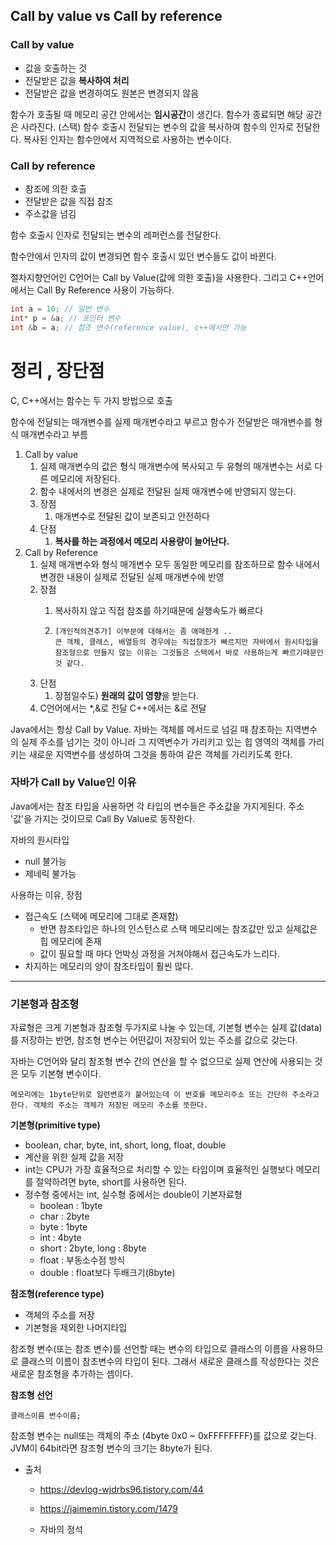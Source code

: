 ## Call by value vs Call by reference

### Call by value

- 값을 호출하는 것
- 전달받은 값을 **복사하여 처리**
- 전달받은 값을 변경하여도 원본은 변경되지 않음

함수가 호출될 때 메모리 공간 안에서는 **임시공간**이 생긴다. 함수가 종료되면 해당 공간은 사라진다. (스택) 함수 호출시 전달되는 변수의 값을 복사하여 함수의 인자로 전달한다. 복사된 인자는 함수안에서 지역적으로 사용하는 변수이다. 



### Call by reference

- 참조에 의한 호출
- 전달받은 값을 직접 참조
- 주소값을 넘김

함수 호출시 인자로 전달되는 변수의 레퍼런스를 전달한다. 

함수안에서 인자의 값이 변경되면 함수 호출시 있던 변수들도 값이 바뀐다. 



절차지향언어인 C언어는 Call by Value(값에 의한 호출)을 사용한다. 그리고 C++언어에서는 Call By Reference 사용이 가능하다. 

```c++
int a = 10; // 일반 변수
int* p = &a; // 포인터 변수
int &b = a; // 참조 변수(reference value), c++에서만 가능
```



# 정리 , 장단점

C, C++에서는 함수는 두 가지 방법으로 호출  

함수에 전달되는 매개변수를 실제 매개변수라고 부르고 함수가 전달받은 매개변수를 형식 매개변수라고 부름 

1. Call by value
   1. 실제 매개변수의 값은 형식 매개변수에 복사되고 두 유형의 매개변수는 서로 다른 메모리에 저장된다. 
   2. 함수 내에서의 변경은 실제로 전달된 실제 매개변수에 반영되지 않는다. 
   3. 장점
      1. 매개변수로 전달된 값이 보존되고 안전하다
   4. 단점
      1. **복사를 하는 과정에서 메모리 사용량이 늘어난다.**
2. Call by Reference
   1. 실제 매개변수와 형식 매개변수 모두 동일한 메모리를 참조하므로 함수 내에서 변경한 내용이 실제로 전달된 실제 매개변수에 반영
   2. 장점
      1. 복사하지 않고 직접 참조를 하기때문에 실행속도가 빠르다
      
      2. ```
         [개인적의견추가] 이부분에 대해서는 좀 애매한게 ..
         큰 객체, 클래스, 배열등의 경우에는 직접참조가 빠르지만 자바에서 원시타입을 참조형으로 만들지 않는 이유는 그것들은 스택에서 바로 사용하는게 빠르기때문인 것 같다. 
         ```
   3. 단점
      1. 장점일수도) **원래의 값이 영향**을 받는다. 
   4. C언어에서는 *,&로 전달 C++에서는 &로 전달



Java에서는 항상 Call by Value. 자바는 객체를 메서드로 넘길 때 참조하는 지역변수의 실제 주소를 넘기는 것이 아니라 그 지역변수가 가리키고 있는 힙 영역의 객체를 가리키는 새로운 지역변수를 생성하여 그것을 통하여 같은 객체를 가리키도록 한다. 

### 자바가 Call by Value인 이유

Java에서는 참조 타입을 사용하면 각 타입의 변수들은 주소값을 가지게된다. 주소 '값'을 가지는 것이므로 Call By Value로 동작한다.



자바의 원시타입 

- null 불가능
- 제네릭 불가능

사용하는 이유, 장점

- 접근속도 (스택에 메모리에 그대로 존재함) 
  - 반면 참조타입은 하나의 인스턴스로 스택 메모리에는 참조값만 있고 실제값은 힙 메모리에 존재
  - 값이 필요할 때 마다 언박싱 과정을 거쳐야해서 접근속도가 느리다. 
- 차지하는 메모리의 양이 참조타입이 훨씬 많다. 



---



### 기본형과 참조형

자료형은 크게 기본형과 참조형 두가지로 나눌 수 있는데, 기본형 변수는 실제 값(data)를 저장하는 반면, 참조형 변수는 어떤값이 저장되어 있는 주소를 값으로 갖는다. 

자바는 C언어와 달리 참조형 변수 간의 연산을 할 수 없으므로 실제 연산에 사용되는 것은 모두 기본형 변수이다. 

```
메모리에는 1byte단위로 일련변호가 붙어있는데 이 번호를 메모리주소 또는 간단히 주소라고 한다. 객체의 주소는 객체가 저장된 메모리 주소를 뜻한다. 
```



**기본형(primitive type)**

- boolean, char, byte, int, short, long, float, double
- 계산을 위한 실제 값을 저장
- int는 CPU가 가장 효율적으로 처리할 수 있는 타입이며 효율적인 실행보다 메모리를 절약하려면 byte, short를 사용하면 된다. 
- 정수형 중에서는 int, 실수형 중에서는 double이 기본자료형
  - boolean : 1byte
  - char : 2byte
  - byte : 1byte
  - int : 4byte
  - short : 2byte, long : 8byte
  - float : 부동소수점 방식
  - double : float보다 두배크기(8byte)

**참조형(reference type)**

- 객체의 주소를 저장 
- 기본형을 제외한 나머지타입



참조형 변수(또는 참조 변수)를 선언할 때는 변수의 타입으로 클래스의 이름을 사용하므로 클래스의 이름이 참조변수의 타입이 된다. 그래서 새로운 클래스를 작성한다는 것은 새로운 참조형을 추가하는 셈이다.  



**참조형 선언**

```
클래스이름 변수이름;
```

참조형 변수는 null또는 객체의 주소 (4byte 0x0 ~ 0xFFFFFFFF)를 값으로 갖는다. JVM이 64bit라면 참조형 변수의 크기는 8byte가 된다. 



- 출처

  - https://devlog-wjdrbs96.tistory.com/44


  - https://jaimemin.tistory.com/1479
  - 자바의 정석 
